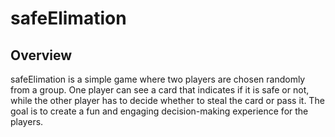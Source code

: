 # safeElimation

## Overview

safeElimation is a simple game where two players are chosen randomly from a group. One player can see a card that indicates if it is safe or not, while the other player has to decide whether to steal the card or pass it. The goal is to create a fun and engaging decision-making experience for the players.

